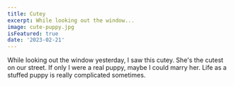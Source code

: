 ```yaml
---
title: Cutey
excerpt: While looking out the window...
image: cute-puppy.jpg
isFeatured: true
date: '2023-02-21'
---
```


While looking out the window yesterday, I saw this cutey. She's the cutest on our street. If only I were a real puppy, maybe I could marry her. Life as a stuffed puppy is really complicated sometimes.
